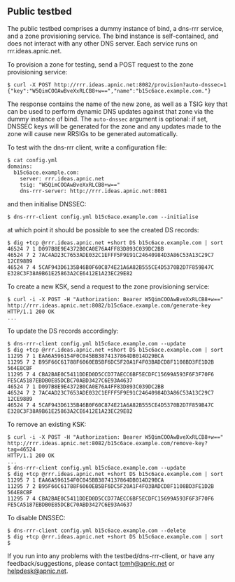 ## Public testbed

The public testbed comprises a dummy instance of bind, a dns-rrr
service, and a zone provisioning service.  The bind instance is
self-contained, and does not interact with any other DNS server.  Each
service runs on rrr.ideas.apnic.net.

To provision a zone for testing, send a POST request to the zone
provisioning service:

    $ curl -X POST http://rrr.ideas.apnic.net:8082/provision?auto-dnssec=1
    {"key":"W5QimCOOAwBveXxRLCB8+w==","name":"b15c6ace.example.com."}

The response contains the name of the new zone, as well as a TSIG key
that can be used to perform dynamic DNS updates against that zone via
the dummy instance of bind.  The `auto-dnssec` argument is optional:
if set, DNSSEC keys will be generated for the zone and any updates
made to the zone will cause new RRSIGs to be generated automatically.

To test with the dns-rrr client, write a configuration file:

    $ cat config.yml
    domains:
      b15c6ace.example.com:
        server: rrr.ideas.apnic.net
        tsig: "W5QimCOOAwBveXxRLCB8+w=="
        dns-rrr-server: http://rrr.ideas.apnic.net:8081

and then initialise DNSSEC:

    $ dns-rrr-client config.yml b15c6ace.example.com --initialise

at which point it should be possible to see the created DS records:

    $ dig +tcp @rrr.ideas.apnic.net +short DS b15c6ace.example.com | sort
    46524 7 1 D097B8E9E4372B0CA0E76A4FF83D893C039DC2BB
    46524 7 2 7AC4AD23C7653ADE032C1EFFF5F9E91C24640984D3A86C53A13C29C7 12CE98B9
    46524 7 4 5CAF943D6135B46B0F60C874E21A6A82B555CE4D5370B2D7F859B47C E328C3F38A9B61E25863A2CE6412E1A23EC29E82

To create a new KSK, send a request to the zone provisioning service:

    $ curl -i -X POST -H "Authorization: Bearer W5QimCOOAwBveXxRLCB8+w==" http://rrr.ideas.apnic.net:8082/b15c6ace.example.com/generate-key
    HTTP/1.1 200 OK
    ...

To update the DS records accordingly:

    $ dns-rrr-client config.yml b15c6ace.example.com --update
    $ dig +tcp @rrr.ideas.apnic.net +short DS b15c6ace.example.com | sort
    11295 7 1 EAA6A596154F0C045BB3874137864DB014D29BCA
    11295 7 2 B95F66C61788F6060EB5BF6DC5F20A1F4F03BADCD8F1108BD3FE1D2B 564E8CBF
    11295 7 4 CBA2BAE0C5411DDED0D5CCD77AECC6BF5ECDFC15699A593F6F3F70F6 FE5CA5187EBDB0E85DCBC70ABD3427C6E93A4637
    46524 7 1 D097B8E9E4372B0CA0E76A4FF83D893C039DC2BB
    46524 7 2 7AC4AD23C7653ADE032C1EFFF5F9E91C24640984D3A86C53A13C29C7 12CE98B9
    46524 7 4 5CAF943D6135B46B0F60C874E21A6A82B555CE4D5370B2D7F859B47C E328C3F38A9B61E25863A2CE6412E1A23EC29E82

To remove an existing KSK:

    $ curl -i -X POST -H "Authorization: Bearer W5QimCOOAwBveXxRLCB8+w==" http://rrr.ideas.apnic.net:8082/b15c6ace.example.com/remove-key?tag=46524
    HTTP/1.1 200 OK
    ...
    $ dns-rrr-client config.yml b15c6ace.example.com --update
    $ dig +tcp @rrr.ideas.apnic.net +short DS b15c6ace.example.com | sort
    11295 7 1 EAA6A596154F0C045BB3874137864DB014D29BCA
    11295 7 2 B95F66C61788F6060EB5BF6DC5F20A1F4F03BADCD8F1108BD3FE1D2B 564E8CBF
    11295 7 4 CBA2BAE0C5411DDED0D5CCD77AECC6BF5ECDFC15699A593F6F3F70F6 FE5CA5187EBDB0E85DCBC70ABD3427C6E93A4637

To disable DNSSEC:

    $ dns-rrr-client config.yml b15c6ace.example.com --delete
    $ dig +tcp @rrr.ideas.apnic.net +short DS b15c6ace.example.com | sort
    $

If you run into any problems with the testbed/dns-rrr-client, or have
any feedback/suggestions, please contact tomh@apnic.net or
helpdesk@apnic.net.
